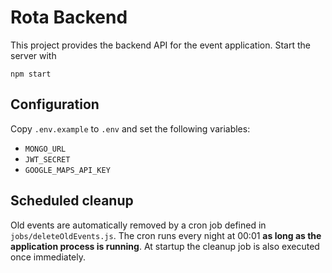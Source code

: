 # Rota Backend

This project provides the backend API for the event application. Start the server with

```
npm start
```
## Configuration

Copy `.env.example` to `.env` and set the following variables:

- `MONGO_URL`
- `JWT_SECRET`
- `GOOGLE_MAPS_API_KEY`

## Scheduled cleanup

Old events are automatically removed by a cron job defined in `jobs/deleteOldEvents.js`.
The cron runs every night at 00:01 **as long as the application process is running**.
At startup the cleanup job is also executed once immediately.

